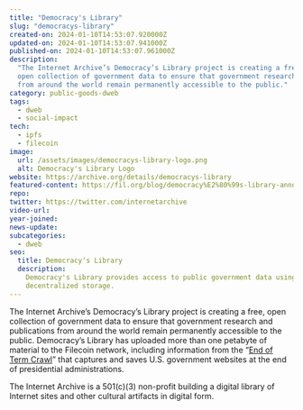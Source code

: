```yaml
---
title: "Democracy's Library"
slug: "democracys-library"
created-on: 2024-01-10T14:53:07.920000Z
updated-on: 2024-01-10T14:53:07.941000Z
published-on: 2024-01-10T14:53:07.961000Z
description:
  "The Internet Archive’s Democracy’s Library project is creating a free,
  open collection of government data to ensure that government research and publications
  from around the world remain permanently accessible to the public."
category: public-goods-dweb
tags:
  - dweb
  - social-impact
tech:
  - ipfs
  - filecoin
image:
  url: /assets/images/democracys-library-logo.png
  alt: Democracy's Library Logo
website: https://archive.org/details/democracys-library
featured-content: https://fil.org/blog/democracy%E2%80%99s-library-announces-more-than-a-petabyte-of-government-data-uploaded-to-the-filecoin-network/
repo:
twitter: https://twitter.com/internetarchive
video-url:
year-joined:
news-update:
subcategories:
  - dweb
seo:
  title: Democracy's Library
  description:
    Democracy's Library provides access to public government data using
    decentralized storage.
---
```


The Internet Archive’s Democracy’s Library project is creating a free, open collection of government data to ensure that government research and publications from around the world remain permanently accessible to the public. Democracy’s Library has uploaded more than one petabyte of material to the Filecoin network, including information from the “[End of Term Crawl](https://eotarchive.org/)” that captures and saves U.S. government websites at the end of presidential administrations.

The Internet Archive is a 501(c)(3) non-profit building a digital library of Internet sites and other cultural artifacts in digital form.
